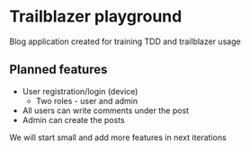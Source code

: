 # Trailblazer playground
Blog application created for training TDD and trailblazer usage

## Planned features

- User registration/login (device)
  - Two roles - user and admin
- All users can write comments under the post
- Admin can create the posts

We will start small and add more features in next iterations